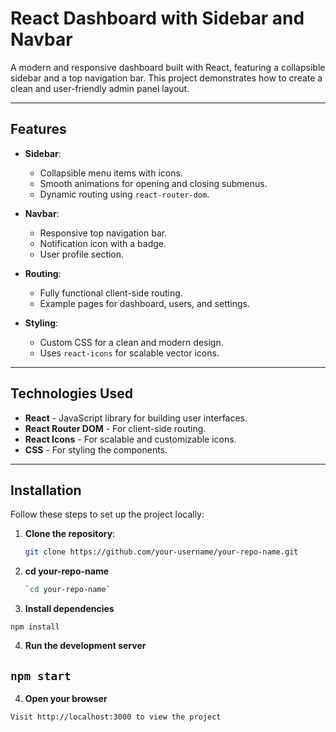 # React Dashboard with Sidebar and Navbar

A modern and responsive dashboard built with React, featuring a collapsible sidebar and a top navigation bar. This project demonstrates how to create a clean and user-friendly admin panel layout.

---

## Features

- **Sidebar**:
  - Collapsible menu items with icons.
  - Smooth animations for opening and closing submenus.
  - Dynamic routing using `react-router-dom`.

- **Navbar**:
  - Responsive top navigation bar.
  - Notification icon with a badge.
  - User profile section.

- **Routing**:
  - Fully functional client-side routing.
  - Example pages for dashboard, users, and settings.

- **Styling**:
  - Custom CSS for a clean and modern design.
  - Uses `react-icons` for scalable vector icons.

---

## Technologies Used

- **React** - JavaScript library for building user interfaces.
- **React Router DOM** - For client-side routing.
- **React Icons** - For scalable and customizable icons.
- **CSS** - For styling the components.

---

## Installation

Follow these steps to set up the project locally:

1. **Clone the repository**:
   ```bash
   git clone https://github.com/your-username/your-repo-name.git

2. **cd your-repo-name**
   ```bash
   `cd your-repo-name`

3. **Install dependencies**

`npm install`


4. **Run the development server**

## `npm start`

4. **Open your browser**

`Visit http://localhost:3000 to view the project`